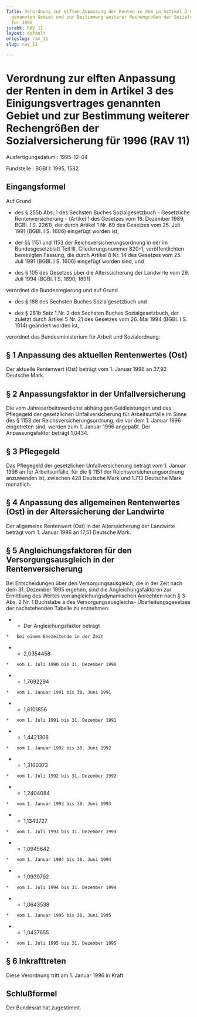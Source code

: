 ```yaml
---
Title: Verordnung zur elften Anpassung der Renten in dem in Artikel 3 des Einigungsvertrages
  genannten Gebiet und zur Bestimmung weiterer Rechengrößen der Sozialversicherung
  für 1996
jurabk: RAV 11
layout: default
origslug: rav_11
slug: rav_11

---
```


# Verordnung zur elften Anpassung der Renten in dem in Artikel 3 des Einigungsvertrages genannten Gebiet und zur Bestimmung weiterer Rechengrößen der Sozialversicherung für 1996 (RAV 11)

Ausfertigungsdatum
:   1995-12-04

Fundstelle
:   BGBl I: 1995, 1582

## Eingangsformel

Auf Grund

-   des § 255b Abs. 1 des Sechsten Buches Sozialgesetzbuch - Gesetzliche
    Rentenversicherung - (Artikel 1 des Gesetzes vom 18. Dezember 1989,
    BGBl. I S. 2261), der durch Artikel 1 Nr. 69 des Gesetzes vom 25. Juli
    1991 (BGBl. I S. 1606) eingefügt worden ist,


-   der §§ 1151 und 1153 der Reichsversicherungsordnung in der im
    Bundesgesetzblatt Teil III, Gliederungsnummer 820-1, veröffentlichten
    bereinigten Fassung, die durch Artikel 8 Nr. 14 des Gesetzes vom 25.
    Juli 1991 (BGBl. I S. 1606) eingefügt worden sind, und


-   des § 105 des Gesetzes über die Alterssicherung der Landwirte vom 29.
    Juli 1994 (BGBl. I S. 1890, 1891)



verordnet die Bundesregierung und auf Grund

-   des § 188 des Sechsten Buches Sozialgesetzbuch und


-   des § 281b Satz 1 Nr. 2 des Sechsten Buches Sozialgesetzbuch, der
    zuletzt durch Artikel 5 Nr. 21 des Gesetzes vom 26. Mai 1994 (BGBl. I
    S. 1014) geändert worden ist,



verordnet das Bundesministerium für Arbeit und Sozialordnung:

## § 1 Anpassung des aktuellen Rentenwertes (Ost)

Der aktuelle Rentenwert (Ost) beträgt vom 1. Januar 1996 an 37,92
Deutsche Mark.

## § 2 Anpassungsfaktor in der Unfallversicherung

Die vom Jahresarbeitsverdienst abhängigen Geldleistungen und das
Pflegegeld der gesetzlichen Unfallversicherung für Arbeitsunfälle im
Sinne des § 1153 der Reichsversicherungsordnung, die vor dem 1. Januar
1996 eingetreten sind, werden zum 1. Januar 1996 angepaßt. Der
Anpassungsfaktor beträgt 1,0434.

## § 3 Pflegegeld

Das Pflegegeld der gesetzlichen Unfallversicherung beträgt vom 1.
Januar 1996 an für Arbeitsunfälle, für die § 1151 der
Reichsversicherungsordnung anzuwenden ist, zwischen 428 Deutsche Mark
und 1.713 Deutsche Mark monatlich.

## § 4 Anpassung des allgemeinen Rentenwertes (Ost) in der Alterssicherung der Landwirte

Der allgemeine Rentenwert (Ost) in der Alterssicherung der Landwirte
beträgt vom 1. Januar 1996 an 17,51 Deutsche Mark.

## § 5 Angleichungsfaktoren für den Versorgungsausgleich in der Rentenversicherung

Bei Entscheidungen über den Versorgungsausgleich, die in der Zeit nach
dem 31. Dezember 1995 ergehen, sind die Angleichungsfaktoren zur
Ermittlung des Wertes von angleichungsdynamischen Anrechten nach § 3
Abs. 2 Nr. 1 Buchstabe a des Versorgungsausgleichs-
Überleitungsgesetzes der nachstehenden Tabelle zu entnehmen:

*    *   Der Angleichungsfaktor beträgt

    *   bei einem Ehezeitende in der Zeit


*    *   2,0354458

    *   vom 1. Juli 1990 bis 31. Dezember 1990


*    *   1,7692294

    *   vom 1. Januar 1991 bis 30. Juni 1991


*    *   1,6101856

    *   vom 1. Juli 1991 bis 31. Dezember 1991


*    *   1,4421306

    *   vom 1. Januar 1992 bis 30. Juni 1992


*    *   1,3160373

    *   vom 1. Juli 1992 bis 31. Dezember 1992


*    *   1,2404084

    *   vom 1. Januar 1993 bis 30. Juni 1993


*    *   1,1343727

    *   vom 1. Juli 1993 bis 31. Dezember 1993


*    *   1,0945642

    *   vom 1. Januar 1994 bis 30. Juni 1994


*    *   1,0939792

    *   vom 1. Juli 1994 bis 31. Dezember 1994


*    *   1,0643538

    *   vom 1. Januar 1995 bis 30. Juni 1995


*    *   1,0437655

    *   vom 1. Juli 1995 bis 31. Dezember 1995

## § 6 Inkrafttreten

Diese Verordnung tritt am 1. Januar 1996 in Kraft.

## Schlußformel

Der Bundesrat hat zugestimmt.

